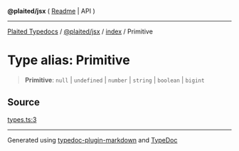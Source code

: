 **@plaited/jsx** ( [Readme](../../README.md) \| API )

***

[Plaited Typedocs](../../../../modules.md) / [@plaited/jsx](../../modules.md) / [index](../README.md) / Primitive

# Type alias: Primitive

> **Primitive**: `null` \| `undefined` \| `number` \| `string` \| `boolean` \| `bigint`

## Source

[types.ts:3](https://github.com/plaited/plaited/blob/b0dd907/libs/jsx/src/types.ts#L3)

***

Generated using [typedoc-plugin-markdown](https://www.npmjs.com/package/typedoc-plugin-markdown) and [TypeDoc](https://typedoc.org/)
